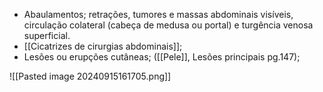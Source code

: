 
- Abaulamentos; retrações, tumores e massas abdominais visíveis, circulação colateral (cabeça de medusa ou portal) e turgência venosa superficial. 
- [[Cicatrizes de cirurgias abdominais]]; 
- Lesões ou erupções cutâneas; ([[Pele]], Lesões principais pg.147);

![[Pasted image 20240915161705.png]]